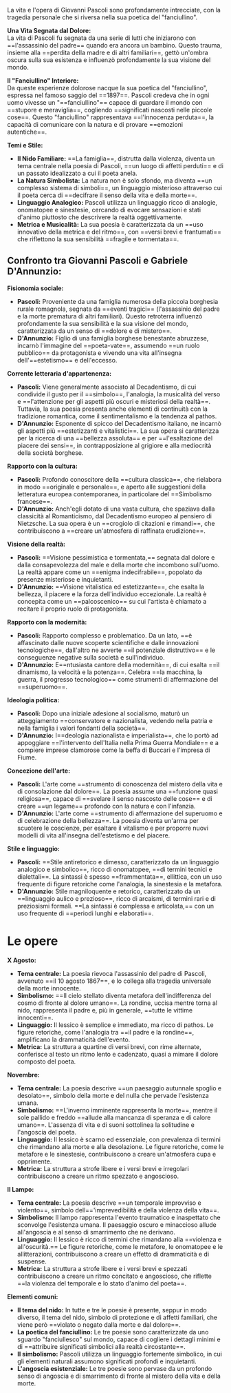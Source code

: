 La vita e l'opera di Giovanni Pascoli sono profondamente intrecciate, con la tragedia personale che si riversa nella sua poetica del "fanciullino".

  
**Una Vita Segnata dal Dolore:**  
La vita di Pascoli fu segnata da una serie di lutti che iniziarono con ==l'assassinio del padre== quando era ancora un bambino. Questo trauma, insieme alla ==perdita della madre e di altri familiari==, gettò un'ombra oscura sulla sua esistenza e influenzò profondamente la sua visione del mondo.

  

**Il "Fanciullino" Interiore:**  
Da queste esperienze dolorose nacque la sua poetica del "fanciullino", espressa nel famoso saggio del ==1897==. Pascoli credeva che in ogni uomo vivesse un "==fanciullino"== capace di guardare il mondo con ==stupore e meraviglia==, cogliendo ==significati nascosti nelle piccole cose==. Questo "fanciullino" rappresentava ==l'innocenza perduta==, la capacità di comunicare con la natura e di provare ==emozioni autentiche==.

  
**Temi e Stile:**

  
- **Il Nido Familiare:** ==La famiglia==, distrutta dalla violenza, diventa un tema centrale nella poesia di Pascoli, ==un luogo di affetti perduti== e di un passato idealizzato a cui il poeta anela.
- **La Natura Simbolista:** La natura non è solo sfondo, ma diventa ==un complesso sistema di simboli==, un linguaggio misterioso attraverso cui il poeta cerca di ==decifrare il senso della vita e della morte==.
- **Linguaggio Analogico:** Pascoli utilizza un linguaggio ricco di analogie, onomatopee e sinestesie, cercando di evocare sensazioni e stati d'animo piuttosto che descrivere la realtà oggettivamente.
- **Metrica e Musicalità:** La sua poesia è caratterizzata da un ==uso innovativo della metrica e del ritmo==, con ==versi brevi e frantumati== che riflettono la sua sensibilità ==fragile e tormentata==.


## Confronto tra Giovanni Pascoli e Gabriele D'Annunzio:

**Fisionomia sociale:**

  

- **Pascoli:** Proveniente da una famiglia numerosa della piccola borghesia rurale romagnola, segnata da ==eventi tragici== (l'assassinio del padre e la morte prematura di altri familiari). Questo retroterra influenzò profondamente la sua sensibilità e la sua visione del mondo, caratterizzata da un senso di ==dolore e di mistero==.
- **D'Annunzio:** Figlio di una famiglia borghese benestante abruzzese, incarnò l'immagine del ==poeta-vate==, assumendo ==un ruolo pubblico== da protagonista e vivendo una vita all'insegna dell'==estetismo== e dell'eccesso.

  

**Corrente letteraria d'appartenenza:**

  

- **Pascoli:** Viene generalmente associato al Decadentismo, di cui condivide il gusto per il ==simbolo==, l'analogia, la musicalità del verso e ==l'attenzione per gli aspetti più oscuri e misteriosi della realtà==. Tuttavia, la sua poesia presenta anche elementi di continuità con la tradizione romantica, come il sentimentalismo e la tendenza al pathos.
- **D'Annunzio:** Esponente di spicco del Decadentismo italiano, ne incarnò gli aspetti più ==estetizzanti e vitalistici==. La sua opera si caratterizza per la ricerca di una ==bellezza assoluta== e per ==l'esaltazione del piacere dei sensi==, in contrapposizione al grigiore e alla mediocrità della società borghese.

  

**Rapporto con la cultura:**

  

- **Pascoli:** Profondo conoscitore della ==cultura classica==, che rielabora in modo ==originale e personale==, e aperto alle suggestioni della letteratura europea contemporanea, in particolare del ==Simbolismo francese==.
- **D'Annunzio:** Anch'egli dotato di una vasta cultura, che spaziava dalla classicità al Romanticismo, dal Decadentismo europeo al pensiero di Nietzsche. La sua opera è un ==crogiolo di citazioni e rimandi==, che contribuiscono a ==creare un'atmosfera di raffinata erudizione==.

  

**Visione della realtà:**

  

- **Pascoli:** ==Visione pessimistica e tormentata,== segnata dal dolore e dalla consapevolezza del male e della morte che incombono sull'uomo. La realtà appare come un ==enigma indecifrabile==, popolato da presenze misteriose e inquietanti.
- **D'Annunzio:** ==Visione vitalistica ed estetizzante==, che esalta la bellezza, il piacere e la forza dell'individuo eccezionale. La realtà è concepita come un ==palcoscenico== su cui l'artista è chiamato a recitare il proprio ruolo di protagonista.

  

**Rapporto con la modernità:**

  

- **Pascoli:** Rapporto complesso e problematico. Da un lato, ==è affascinato dalle nuove scoperte scientifiche e dalle innovazioni tecnologiche==, dall'altro ne avverte ==il potenziale distruttivo== e le conseguenze negative sulla società e sull'individuo.
- **D'Annunzio:** E==ntusiasta cantore della modernità==, di cui esalta ==il dinamismo, la velocità e la potenza==. Celebra ==la macchina, la guerra, il progresso tecnologico== come strumenti di affermazione del ==superuomo==.

  

**Ideologia politica:**

  

- **Pascoli:** Dopo una iniziale adesione al socialismo, maturò un atteggiamento ==conservatore e nazionalista, vedendo nella patria e nella famiglia i valori fondanti della società==.
- **D'Annunzio:** I==deologia nazionalista e imperialista==, che lo portò ad appoggiare ==l'intervento dell'Italia nella Prima Guerra Mondiale== e a compiere imprese clamorose come la beffa di Buccari e l'impresa di Fiume.

  

**Concezione dell'arte:**

  

- **Pascoli:** L'arte come ==strumento di conoscenza del mistero della vita e di consolazione dal dolore==. La poesia assume una ==funzione quasi religiosa==, capace di ==svelare il senso nascosto delle cose== e di creare ==un legame== profondo con la natura e con l'infanzia.
- **D'Annunzio:** L'arte come ==strumento di affermazione del superuomo e di celebrazione della bellezza==. La poesia diventa un'arma per scuotere le coscienze, per esaltare il vitalismo e per proporre nuovi modelli di vita all'insegna dell'estetismo e del piacere.

  

**Stile e linguaggio:**

  

- **Pascoli:** ==Stile antiretorico e dimesso, caratterizzato da un linguaggio analogico e simbolico==, ricco di onomatopee, ==di termini tecnici e dialettali==. La sintassi è spesso ==frammentata==, ellittica, con un uso frequente di figure retoriche come l'analogia, la sinestesia e la metafora.
- **D'Annunzio:** Stile magniloquente e retorico, caratterizzato da un ==linguaggio aulico e prezioso==, ricco di arcaismi, di termini rari e di preziosismi formali. ==La sintassi è complessa e articolata,== con un uso frequente di ==periodi lunghi e elaborati==.

# Le opere

**X Agosto:**

  
- **Tema centrale:** La poesia rievoca l'assassinio del padre di Pascoli, avvenuto ==il 10 agosto 1867==, e lo collega alla tragedia universale della morte innocente.
- **Simbolismo:** ==Il cielo stellato diventa metafora dell'indifferenza del cosmo di fronte al dolore umano==. La rondine, uccisa mentre torna al nido, rappresenta il padre e, più in generale, ==tutte le vittime innocenti==.
- **Linguaggio:** Il lessico è semplice e immediato, ma ricco di pathos. Le figure retoriche, come l'analogia tra ==il padre e la rondine==, amplificano la drammaticità dell'evento.
- **Metrica:** La struttura a quartine di versi brevi, con rime alternate, conferisce al testo un ritmo lento e cadenzato, quasi a mimare il dolore composto del poeta.

  
**Novembre:**

  
- **Tema centrale:** La poesia descrive ==un paesaggio autunnale spoglio e desolato==, simbolo della morte e del nulla che pervade l'esistenza umana.
- **Simbolismo:** ==L'inverno imminente rappresenta la morte==, mentre il sole pallido e freddo ==allude alla mancanza di speranza e di calore umano==. L'assenza di vita e di suoni sottolinea la solitudine e l'angoscia del poeta.
- **Linguaggio:** Il lessico è scarno ed essenziale, con prevalenza di termini che rimandano alla morte e alla desolazione. Le figure retoriche, come le metafore e le sinestesie, contribuiscono a creare un'atmosfera cupa e opprimente.
- **Metrica:** La struttura a strofe libere e i versi brevi e irregolari contribuiscono a creare un ritmo spezzato e angoscioso.

  
**Il Lampo:**

  

- **Tema centrale:** La poesia descrive ==un temporale improvviso e violento==, simbolo dell=='imprevedibilità e della violenza della vita==.
- **Simbolismo:** Il lampo rappresenta l'evento traumatico e inaspettato che sconvolge l'esistenza umana. Il paesaggio oscuro e minaccioso allude all'angoscia e al senso di smarrimento che ne derivano.
- **Linguaggio:** Il lessico è ricco di termini che rimandano alla ==violenza e all'oscurità.== Le figure retoriche, come le metafore, le onomatopee e le allitterazioni, contribuiscono a creare un effetto di drammaticità e di suspense.
- **Metrica:** La struttura a strofe libere e i versi brevi e spezzati contribuiscono a creare un ritmo concitato e angoscioso, che riflette ==la violenza del temporale e lo stato d'animo del poeta==.

  

**Elementi comuni:**

  

- **Il tema del nido:** In tutte e tre le poesie è presente, seppur in modo diverso, il tema del nido, simbolo di protezione e di affetti familiari, che viene però ==violato o negato dalla morte e dal dolore==.
- **La poetica del fanciullino:** Le tre poesie sono caratterizzate da uno sguardo "fanciullesco" sul mondo, capace di cogliere i dettagli minimi e di ==attribuire significati simbolici alla realtà circostante==.
- **Il simbolismo:** Pascoli utilizza un linguaggio fortemente simbolico, in cui gli elementi naturali assumono significati profondi e inquietanti.
- **L'angoscia esistenziale:** Le tre poesie sono pervase da un profondo senso di angoscia e di smarrimento di fronte al mistero della vita e della morte.